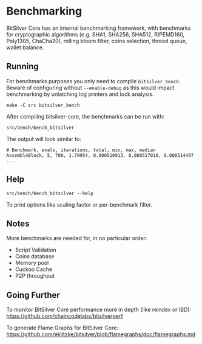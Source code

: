Benchmarking
============

BitSilver Core has an internal benchmarking framework, with benchmarks
for cryptographic algorithms (e.g. SHA1, SHA256, SHA512, RIPEMD160, Poly1305, ChaCha20), rolling bloom filter, coins selection,
thread queue, wallet balance.

Running
---------------------

For benchmarks purposes you only need to compile `bitsilver_bench`. Beware of configuring without `--enable-debug` as this would impact
benchmarking by unlatching log printers and lock analysis.

    make -C src bitsilver_bench

After compiling bitsilver-core, the benchmarks can be run with:

    src/bench/bench_bitsilver

The output will look similar to:
```
# Benchmark, evals, iterations, total, min, max, median
AssembleBlock, 5, 700, 1.79954, 0.000510913, 0.000517018, 0.000514497
...
```

Help
---------------------

    src/bench/bench_bitsilver --help

To print options like scaling factor or per-benchmark filter.

Notes
---------------------
More benchmarks are needed for, in no particular order:
- Script Validation
- Coins database
- Memory pool
- Cuckoo Cache
- P2P throughput

Going Further
--------------------

To monitor BitSilver Core performance more in depth (like reindex or IBD): https://github.com/chaincodelabs/bitsilverperf

To generate Flame Graphs for BitSilver Core: https://github.com/eklitzke/bitsilver/blob/flamegraphs/doc/flamegraphs.md
